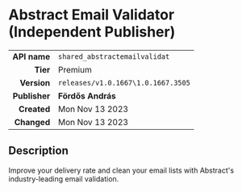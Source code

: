# Abstract Email Validator (Independent Publisher)
| | |
|-:|-|
|**API name**|`shared_abstractemailvalidat`|
|**Tier**|Premium|
|**Version**|`releases/v1.0.1667\1.0.1667.3505`|
|**Publisher**|**Fördős András**|
|**Created**|Mon Nov 13 2023|
|**Changed**|Mon Nov 13 2023|

## Description
Improve your delivery rate and clean your email lists with Abstract's industry-leading email validation.
